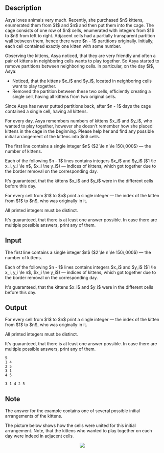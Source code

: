 ## Description

<div><p>Asya loves animals very much. Recently, she purchased $n$ kittens, enumerated them from $1$ and $n$ and then put them into the cage. The cage consists of one row of $n$ cells, enumerated with integers from $1$ to $n$ from left to right. Adjacent cells had a partially transparent partition wall between them, hence there were $n - 1$ partitions originally. Initially, each cell contained exactly one kitten with some number.</p><p>Observing the kittens, Asya noticed, that they are very friendly and often a pair of kittens in neighboring cells wants to play together. So Asya started to remove partitions between neighboring cells. In particular, on the day $i$, Asya:</p><ul> <li> Noticed, that the kittens $x_i$ and $y_i$, located in neighboring cells want to play together. </li><li> Removed the partition between these two cells, efficiently creating a single cell, having all kittens from two original cells. </li></ul><p>Since Asya has never putted partitions back, after $n - 1$ days the cage contained a single cell, having all kittens.</p><p>For every day, Asya remembers numbers of kittens $x_i$ and $y_i$, who wanted to play together, however she doesn't remember how she placed kittens in the cage in the beginning. Please help her and find any possible initial arrangement of the kittens into $n$ cells.</p></div><div class="input-specification"><p>The first line contains a single integer $n$ ($2 \le n \le 150\,000$)&nbsp;— the number of kittens.</p><p>Each of the following $n - 1$ lines contains integers $x_i$ and $y_i$ ($1 \le x_i, y_i \le n$, $x_i \ne y_i$)&nbsp;— indices of kittens, which got together due to the border removal on the corresponding day.</p><p>It's guaranteed, that the kittens $x_i$ and $y_i$ were in the different cells before this day.</p></div><div class="output-specification"><p>For every cell from $1$ to $n$ print a single integer&nbsp;— the index of the kitten from $1$ to $n$, who was originally in it.</p><p>All printed integers must be distinct.</p><p>It's guaranteed, that there is at least one answer possible. In case there are multiple possible answers, print any of them.</p></div>

## Input

<p>The first line contains a single integer $n$ ($2 \le n \le 150\,000$)&nbsp;— the number of kittens.</p><p>Each of the following $n - 1$ lines contains integers $x_i$ and $y_i$ ($1 \le x_i, y_i \le n$, $x_i \ne y_i$)&nbsp;— indices of kittens, which got together due to the border removal on the corresponding day.</p><p>It's guaranteed, that the kittens $x_i$ and $y_i$ were in the different cells before this day.</p>

## Output

<p>For every cell from $1$ to $n$ print a single integer&nbsp;— the index of the kitten from $1$ to $n$, who was originally in it.</p><p>All printed integers must be distinct.</p><p>It's guaranteed, that there is at least one answer possible. In case there are multiple possible answers, print any of them.</p>





```input1
5
1 4
2 5
3 1
4 5
```




```output1
3 1 4 2 5
```



## Note

<p>The answer for the example contains one of several possible initial arrangements of the kittens.</p><p>The picture below shows how the cells were united for this initial arrangement. Note, that the kittens who wanted to play together on each day were indeed in <span class="tex-font-style-bf">adjacent cells</span>.</p><center> <img class="tex-graphics" src="file://8s73NvDu.png" style="max-width: 100.0%;max-height: 100.0%;"> </center>
